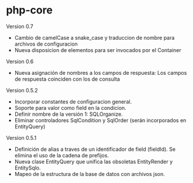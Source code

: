 # php-core

Version 0.7

* Cambio de camelCase a snake_case y traduccion de nombre para archivos de configuracion
* Nueva disposicion de elementos para ser invocados por el Container

Version 0.6

* Nueva asignación de nombres a los campos de respuesta: Los campos de respuesta coinciden con los de consulta

Version 0.5.2

* Incorporar constantes de configuracion general.
* Soporte para valor como field en la condicion.
* Definir nombre de la versión 1: SQLOrganize.
* Eliminar controladores SqlCondition y SqlOrder (serán incorporados en EntityQuery)


Version 0.5.1

* Definición de alias a traves de un identificador de field (fieldId). Se elimina el uso de la cadena de prefijos.
* Nueva clase EntityQuery que unifica las obsoletas EntityRender y EntitySqlo.
* Mapeo de la estructura de la base de datos con archivos json.
